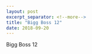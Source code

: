 ```yaml
---
layout: post
excerpt_separator: <!--more-->
title: "Bigg Boss 12"
date: 2018-09-20
---
```

Bigg Boss 12